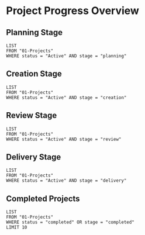 # Project Progress Overview

## Planning Stage
```dataview
LIST
FROM "01-Projects"
WHERE status = "Active" AND stage = "planning"
```

## Creation Stage
```dataview
LIST
FROM "01-Projects"
WHERE status = "Active" AND stage = "creation"
```

## Review Stage
```dataview
LIST
FROM "01-Projects"
WHERE status = "Active" AND stage = "review"
```
## Delivery Stage

```dataview
LIST
FROM "01-Projects"
WHERE status = "Active" AND stage = "delivery"
```
## Completed Projects
```dataview
LIST
FROM "01-Projects"
WHERE status = "completed" OR stage = "completed"
LIMIT 10
```
